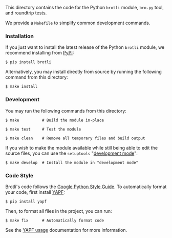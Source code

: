 This directory contains the code for the Python `brotli` module,
`bro.py` tool, and roundtrip tests.

We provide a `Makefile` to simplify common development commands.

### Installation

If you just want to install the latest release of the Python `brotli`
module, we recommend installing from [PyPI][]:

    $ pip install brotli

Alternatively, you may install directly from source by running the
following command from this directory:

    $ make install

### Development

You may run the following commands from this directory:

    $ make          # Build the module in-place
   
    $ make test     # Test the module

    $ make clean    # Remove all temporary files and build output

If you wish to make the module available while still being
able to edit the source files, you can use the `setuptools`
"[development mode][]":

    $ make develop  # Install the module in "development mode"

### Code Style

Brotli's code follows the [Google Python Style Guide][].  To
automatically format your code, first install [YAPF][]:

    $ pip install yapf

Then, to format all files in the project, you can run:

    $ make fix      # Automatically format code

See the [YAPF usage][] documentation for more information.


[PyPI]: https://pypi.org/project/Brotli/
[development mode]: https://setuptools.readthedocs.io/en/latest/setuptools.html#development-mode
[Google Python Style Guide]: https://google.github.io/styleguide/pyguide.html
[YAPF]: https://github.com/google/yapf
[YAPF usage]: https://github.com/google/yapf#usage
